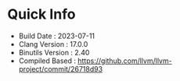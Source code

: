 # Quick Info
* Build Date : 2023-07-11
* Clang Version : 17.0.0
* Binutils Version : 2.40
* Compiled Based : https://github.com/llvm/llvm-project/commit/26718d93
